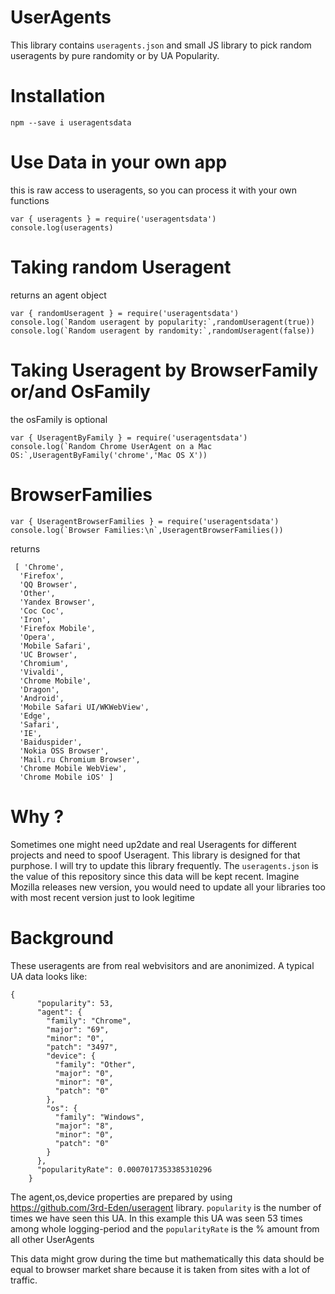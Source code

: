 # UserAgents
This library contains `useragents.json` and small JS library to pick random useragents by pure randomity or by UA Popularity.

# Installation
```
npm --save i useragentsdata 
```

# Use Data in your own app
this is raw access to useragents, so you can process it with your own functions
```
var { useragents } = require('useragentsdata')
console.log(useragents)
```
# Taking random Useragent
returns an agent object
```
var { randomUseragent } = require('useragentsdata')
console.log(`Random useragent by popularity:`,randomUseragent(true))
console.log(`Random useragent by randomity:`,randomUseragent(false))
```

# Taking Useragent by BrowserFamily or/and OsFamily
the osFamily is optional
```
var { UseragentByFamily } = require('useragentsdata')
console.log(`Random Chrome UserAgent on a Mac OS:`,UseragentByFamily('chrome','Mac OS X'))
```


# BrowserFamilies
```
var { UseragentBrowserFamilies } = require('useragentsdata')
console.log(`Browser Families:\n`,UseragentBrowserFamilies())
```

returns
```
 [ 'Chrome',
  'Firefox',
  'QQ Browser',
  'Other',
  'Yandex Browser',
  'Coc Coc',
  'Iron',
  'Firefox Mobile',
  'Opera',
  'Mobile Safari',
  'UC Browser',
  'Chromium',
  'Vivaldi',
  'Chrome Mobile',
  'Dragon',
  'Android',
  'Mobile Safari UI/WKWebView',
  'Edge',
  'Safari',
  'IE',
  'Baiduspider',
  'Nokia OSS Browser',
  'Mail.ru Chromium Browser',
  'Chrome Mobile WebView',
  'Chrome Mobile iOS' ]
```


# Why ?
Sometimes one might need up2date and real Useragents for different projects and need to spoof Useragent. This library is designed for that purphose. I will try to update this library frequently. The `useragents.json` is the value of this repository since this data will be kept recent. Imagine Mozilla releases new version, you would need to update all your libraries too with most recent version just to look legitime

# Background
These useragents are from real webvisitors and are anonimized. A typical UA data looks like:

```
{
      "popularity": 53,
      "agent": {
        "family": "Chrome",
        "major": "69",
        "minor": "0",
        "patch": "3497",
        "device": {
          "family": "Other",
          "major": "0",
          "minor": "0",
          "patch": "0"
        },
        "os": {
          "family": "Windows",
          "major": "8",
          "minor": "0",
          "patch": "0"
        }
      },
      "popularityRate": 0.0007017353385310296
    }
```

The agent,os,device properties are prepared by using https://github.com/3rd-Eden/useragent library. `popularity` is the number of times we have seen this UA. In this example this UA was seen 53 times among whole logging-period and the `popularityRate` is the % amount from all other UserAgents

This data might grow during the time but mathematically this data should be equal to browser market share because it is taken from sites with a lot of traffic.